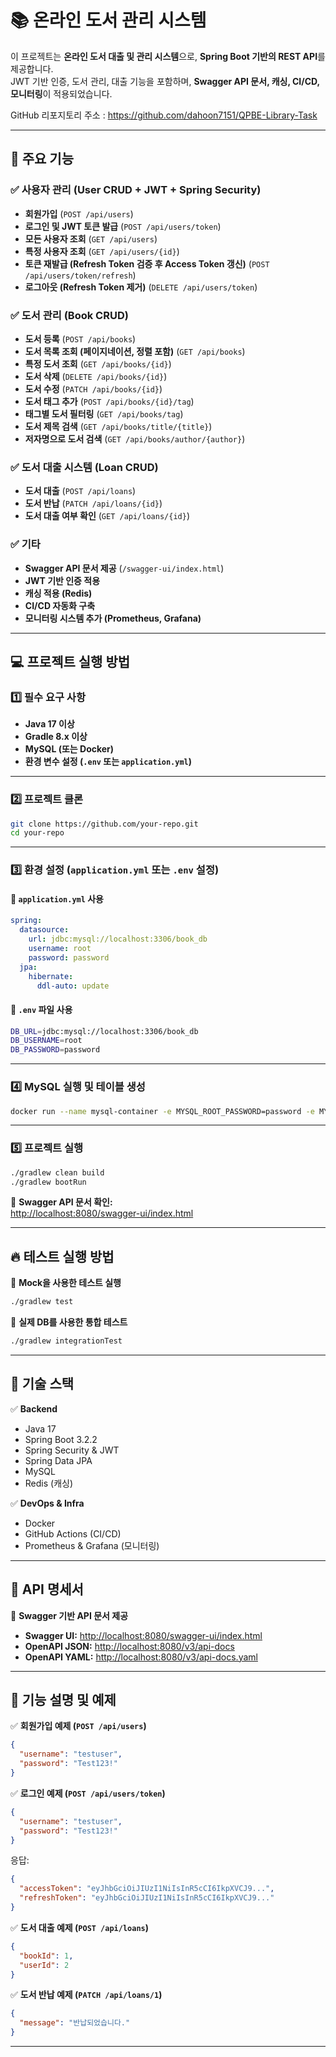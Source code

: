 
# 📚 온라인 도서 관리 시스템

이 프로젝트는 **온라인 도서 대출 및 관리 시스템**으로, **Spring Boot 기반의 REST API**를 제공합니다.  
JWT 기반 인증, 도서 관리, 대출 기능을 포함하며, **Swagger API 문서, 캐싱, CI/CD, 모니터링**이 적용되었습니다.

GitHub 리포지토리 주소 : https://github.com/dahoon7151/QPBE-Library-Task

---

## 🚀 주요 기능

### ✅ **사용자 관리 (User CRUD + JWT + Spring Security)**
- **회원가입** (`POST /api/users`)
- **로그인 및 JWT 토큰 발급** (`POST /api/users/token`)
- **모든 사용자 조회** (`GET /api/users`)
- **특정 사용자 조회** (`GET /api/users/{id}`)
- **토큰 재발급 (Refresh Token 검증 후 Access Token 갱신)** (`POST /api/users/token/refresh`)
- **로그아웃 (Refresh Token 제거)** (`DELETE /api/users/token`)

### ✅ **도서 관리 (Book CRUD)**
- **도서 등록** (`POST /api/books`)
- **도서 목록 조회 (페이지네이션, 정렬 포함)** (`GET /api/books`)
- **특정 도서 조회** (`GET /api/books/{id}`)
- **도서 삭제** (`DELETE /api/books/{id}`)
- **도서 수정** (`PATCH /api/books/{id}`)
- **도서 태그 추가** (`POST /api/books/{id}/tag`)
- **태그별 도서 필터링** (`GET /api/books/tag`)
- **도서 제목 검색** (`GET /api/books/title/{title}`)
- **저자명으로 도서 검색** (`GET /api/books/author/{author}`)

### ✅ **도서 대출 시스템 (Loan CRUD)**
- **도서 대출** (`POST /api/loans`)
- **도서 반납** (`PATCH /api/loans/{id}`)
- **도서 대출 여부 확인** (`GET /api/loans/{id}`)

### ✅ **기타**
- **Swagger API 문서 제공** (`/swagger-ui/index.html`)
- **JWT 기반 인증 적용**
- **캐싱 적용 (Redis)**
- **CI/CD 자동화 구축**
- **모니터링 시스템 추가 (Prometheus, Grafana)**

---

## 💻 프로젝트 실행 방법

### **1️⃣ 필수 요구 사항**
- **Java 17 이상**
- **Gradle 8.x 이상**
- **MySQL (또는 Docker)**
- **환경 변수 설정 (`.env` 또는 `application.yml`)**

---

### **2️⃣ 프로젝트 클론**
```bash
git clone https://github.com/your-repo.git
cd your-repo
```

---

### **3️⃣ 환경 설정 (`application.yml` 또는 `.env` 설정)**

#### **🔹 `application.yml` 사용**
```yaml
spring:
  datasource:
    url: jdbc:mysql://localhost:3306/book_db
    username: root
    password: password
  jpa:
    hibernate:
      ddl-auto: update
```

#### **🔹 `.env` 파일 사용**
```bash
DB_URL=jdbc:mysql://localhost:3306/book_db
DB_USERNAME=root
DB_PASSWORD=password
```

---

### **4️⃣ MySQL 실행 및 테이블 생성**
```bash
docker run --name mysql-container -e MYSQL_ROOT_PASSWORD=password -e MYSQL_DATABASE=book_db -p 3306:3306 -d mysql:latest
```

---

### **5️⃣ 프로젝트 실행**
```bash
./gradlew clean build
./gradlew bootRun
```

📌 **Swagger API 문서 확인:**  
[http://localhost:8080/swagger-ui/index.html](http://localhost:8080/swagger-ui/index.html)

---

## 🔥 테스트 실행 방법

📌 **Mock을 사용한 테스트 실행**
```bash
./gradlew test
```

📌 **실제 DB를 사용한 통합 테스트**
```bash
./gradlew integrationTest
```

---

## 🔧 **기술 스택**

✅ **Backend**
- Java 17  
- Spring Boot 3.2.2  
- Spring Security & JWT  
- Spring Data JPA  
- MySQL  
- Redis (캐싱)  

✅ **DevOps & Infra**
- Docker  
- GitHub Actions (CI/CD)  
- Prometheus & Grafana (모니터링)  

---

## 📜 **API 명세서**

📌 **Swagger 기반 API 문서 제공**
- **Swagger UI:** [http://localhost:8080/swagger-ui/index.html](http://localhost:8080/swagger-ui/index.html)  
- **OpenAPI JSON:** [http://localhost:8080/v3/api-docs](http://localhost:8080/v3/api-docs)  
- **OpenAPI YAML:** [http://localhost:8080/v3/api-docs.yaml](http://localhost:8080/v3/api-docs.yaml)  

---

## 📌 **기능 설명 및 예제**

✅ **회원가입 예제 (`POST /api/users`)**
```json
{
  "username": "testuser",
  "password": "Test123!"
}
```

✅ **로그인 예제 (`POST /api/users/token`)**
```json
{
  "username": "testuser",
  "password": "Test123!"
}
```
응답:
```json
{
  "accessToken": "eyJhbGciOiJIUzI1NiIsInR5cCI6IkpXVCJ9...",
  "refreshToken": "eyJhbGciOiJIUzI1NiIsInR5cCI6IkpXVCJ9..."
}
```

✅ **도서 대출 예제 (`POST /api/loans`)**
```json
{
  "bookId": 1,
  "userId": 2
}
```

✅ **도서 반납 예제 (`PATCH /api/loans/1`)**
```json
{
  "message": "반납되었습니다."
}
```

---
